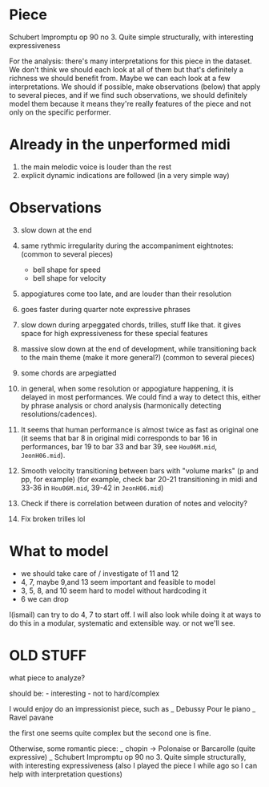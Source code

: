 # Piece

Schubert Impromptu op 90 no 3. Quite simple structurally, with interesting expressiveness

For the analysis: there's many interpretations for this piece in the dataset. We don't think we should each look at all of them but that's definitely a richness we should benefit from. Maybe we can each look at a few interpretations. We should if possible, make observations (below) that apply to several pieces, and if we find such observations, we should definitely model them because it means they're really features of the piece and not only on the specific performer.

# Already in the unperformed midi

1. the main melodic voice is louder than the rest
2. explicit dynamic indications are followed (in a very simple way)

# Observations

3. slow down at the end
4. same rythmic irregularity during the accompaniment eightnotes: (common to several pieces)
   - bell shape for speed
   - bell shape for velocity
5. appogiatures come too late, and are louder than their resolution
6. goes faster during quarter note expressive phrases
7. slow down during arpeggated chords, trilles, stuff like that. it gives space for high expressiveness for these special features
8. massive slow down at the end of development, while transitioning back to the main theme (make it more general?) (common to several pieces)
9. some chords are arpegiatted
10. in general, when some resolution or appogiature happening, it is delayed in most performances. We could find a way to detect this, either by phrase analysis or chord analysis (harmonically detecting resolutions/cadences).

11. It seems that human performance is almost twice as fast as original one (it seems that bar 8 in original midi corresponds to bar 16 in performances, bar 19 to bar 33 and bar 39, see `Hou06M.mid`, `JeonH06.mid`).
12. Smooth velocity transitioning between bars with "volume marks" (p and pp, for example) (for example, check bar 20-21 transitioning in midi and 33-36 in `Hou06M.mid`, 39-42 in `JeonH06.mid`)
13. Check if there is correlation between duration of notes and velocity?
14. Fix broken trilles lol

# What to model
* we should take care of / investigate of 11 and 12
* 4, 7, maybe 9,and 13 seem important and feasible  to model
* 3, 5, 8, and 10 seem hard to model without hardcoding it
* 6 we can drop

I(ismail) can try to do 4, 7 to start off. I will also look while doing it at ways to do this in a modular, systematic and extensible way. or not we'll see.

# OLD STUFF

what piece to analyze?

should be: - interesting - not to hard/complex

I would enjoy do an impressionist piece, such as
_ Debussy Pour le piano
_ Ravel pavane

the first one seems quite complex but the second one is fine.

Otherwise, some romantic piece:
_ chopin -> Polonaise or Barcarolle (quite expressive)
_ Schubert Impromptu op 90 no 3. Quite simple structurally, with interesting expressiveness (also I played the piece I while ago so I can help with interpretation questions)
